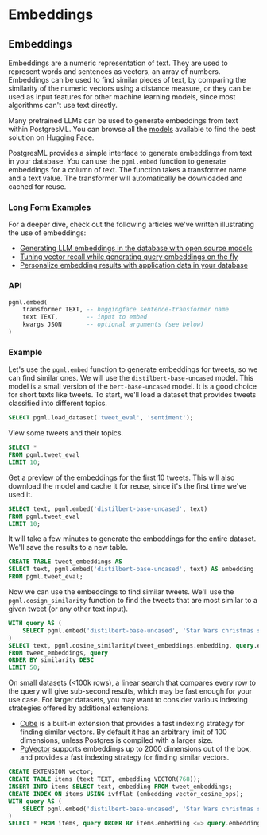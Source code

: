 # Embeddings

## Embeddings

Embeddings are a numeric representation of text. They are used to represent words and sentences as vectors, an array of numbers. Embeddings can be used to find similar pieces of text, by comparing the similarity of the numeric vectors using a distance measure, or they can be used as input features for other machine learning models, since most algorithms can't use text directly.

Many pretrained LLMs can be used to generate embeddings from text within PostgresML. You can browse all the [models](https://huggingface.co/models?library=sentence-transformers) available to find the best solution on Hugging Face.

PostgresML provides a simple interface to generate embeddings from text in your database. You can use the `pgml.embed` function to generate embeddings for a column of text. The function takes a transformer name and a text value. The transformer will automatically be downloaded and cached for reuse.

### Long Form Examples

For a deeper dive, check out the following articles we've written illustrating the use of embeddings:

* [Generating LLM embeddings in the database with open source models](https://postgresml.org/blog/generating-llm-embeddings-with-open-source-models-in-postgresml)
* [Tuning vector recall while generating query embeddings on the fly](https://postgresml.org/blog/tuning-vector-recall-while-generating-query-embeddings-in-the-database)
* [Personalize embedding results with application data in your database](https://postgresml.org/blog/personalize-embedding-results-with-application-data-in-your-database)

### API

```sql
pgml.embed(
    transformer TEXT, -- huggingface sentence-transformer name
    text TEXT,        -- input to embed
    kwargs JSON       -- optional arguments (see below)
)
```

### Example

Let's use the `pgml.embed` function to generate embeddings for tweets, so we can find similar ones. We will use the `distilbert-base-uncased` model. This model is a small version of the `bert-base-uncased` model. It is a good choice for short texts like tweets. To start, we'll load a dataset that provides tweets classified into different topics.

```sql
SELECT pgml.load_dataset('tweet_eval', 'sentiment');
```

View some tweets and their topics.

```sql
SELECT *
FROM pgml.tweet_eval
LIMIT 10;
```

Get a preview of the embeddings for the first 10 tweets. This will also download the model and cache it for reuse, since it's the first time we've used it.

```sql
SELECT text, pgml.embed('distilbert-base-uncased', text)
FROM pgml.tweet_eval
LIMIT 10;
```

It will take a few minutes to generate the embeddings for the entire dataset. We'll save the results to a new table.

```sql
CREATE TABLE tweet_embeddings AS
SELECT text, pgml.embed('distilbert-base-uncased', text) AS embedding
FROM pgml.tweet_eval;
```

Now we can use the embeddings to find similar tweets. We'll use the `pgml.cosign_similarity` function to find the tweets that are most similar to a given tweet (or any other text input).

```sql
WITH query AS (
    SELECT pgml.embed('distilbert-base-uncased', 'Star Wars christmas special is on Disney') AS embedding
)
SELECT text, pgml.cosine_similarity(tweet_embeddings.embedding, query.embedding) AS similarity
FROM tweet_embeddings, query
ORDER BY similarity DESC
LIMIT 50;
```

On small datasets (<100k rows), a linear search that compares every row to the query will give sub-second results, which may be fast enough for your use case. For larger datasets, you may want to consider various indexing strategies offered by additional extensions.

* [Cube](https://www.postgresql.org/docs/current/cube.html) is a built-in extension that provides a fast indexing strategy for finding similar vectors. By default it has an arbitrary limit of 100 dimensions, unless Postgres is compiled with a larger size.
* [PgVector](https://github.com/pgvector/pgvector) supports embeddings up to 2000 dimensions out of the box, and provides a fast indexing strategy for finding similar vectors.

```sql
CREATE EXTENSION vector;
CREATE TABLE items (text TEXT, embedding VECTOR(768));
INSERT INTO items SELECT text, embedding FROM tweet_embeddings;
CREATE INDEX ON items USING ivfflat (embedding vector_cosine_ops);
WITH query AS (
    SELECT pgml.embed('distilbert-base-uncased', 'Star Wars christmas special is on Disney')::vector AS embedding
)
SELECT * FROM items, query ORDER BY items.embedding <=> query.embedding LIMIT 10;
```
